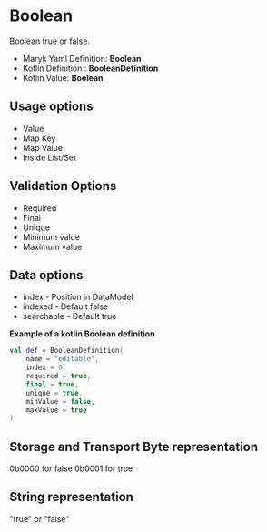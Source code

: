 # Boolean
Boolean true or false.

- Maryk Yaml Definition: **Boolean**
- Kotlin Definition : **BooleanDefinition**
- Kotlin Value: **Boolean**

## Usage options
- Value
- Map Key
- Map Value
- Inside List/Set

## Validation Options
- Required
- Final
- Unique
- Minimum value
- Maximum value

## Data options
- index - Position in DataModel 
- indexed - Default false
- searchable - Default true

**Example of a kotlin Boolean definition**
```kotlin
val def = BooleanDefinition(
    name = "editable",
    index = 0,
    required = true,
    final = true,
    unique = true,
    minValue = false,
    maxValue = true
)
```

## Storage and Transport Byte representation
0b0000 for false 0b0001 for true

## String representation
"true" or "false"